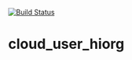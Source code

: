 [![Build Status](https://travis-ci.org/drkTettnang/cloud_user_hiorg.svg?branch=master)](https://travis-ci.org/drkTettnang/cloud_user_hiorg)

# cloud_user_hiorg
